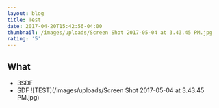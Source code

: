 ```yaml
---
layout: blog
title: Test
date: 2017-04-20T15:42:56-04:00
thumbnail: /images/uploads/Screen Shot 2017-05-04 at 3.43.45 PM.jpg
rating: '5'
---
```

## What

- 3SDF
- SDF
![TEST](/images/uploads/Screen Shot 2017-05-04 at 3.43.45 PM.jpg)


